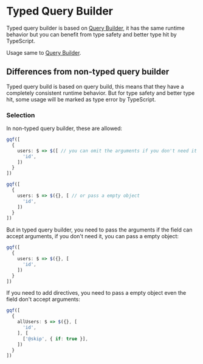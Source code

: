 # Typed Query Builder

Typed query builder is based on [Query Builder](../core/), it has the same runtime behavior but you can benefit from type safety and better type hit by TypeScript.

Usage same to [Query Builder](../core/).

## Differences from non-typed query builder

Typed query build is based on query build, this means that they have a completely consistent runtime behavior. But for type safety and better type hit, some usage will be marked as type error by TypeScript.

### Selection

In non-typed query builder, these are allowed:

```ts
gqf([
  {
    users: $ => $([ // you can omit the arguments if you don't need it
      'id',
    ])
  }
])

gqf([
  {
    users: $ => $({}, [ // or pass a empty object
      'id',
    ])
  }
])
```

But in typed query builder, you need to pass the arguments if the field can accept arguments, if you don't need it, you can pass a empty object:

```ts
gqf([
  {
    users: $ => $({}, [
      'id',
    ])
  }
])
```

If you need to add directives, you need to pass a empty object even the field don't accept arguments:

```ts
gqf([
  {
    allUsers: $ => $({}, [
      'id',
    ], [
      ['@skip', { if: true }],
    ])
  }
])
```
